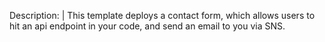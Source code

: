 Description: |
  This template deploys a contact form, which allows users to hit an api endpoint in your code, and send an email to you via SNS.
